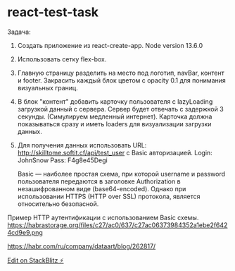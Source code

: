 # react-test-task
Задача:
1. Создать приложение из react-create-app. Node version 13.6.0
2. Использовать сетку flex-box.
3. Главную страницу разделить на место под логотип, navBar, контент и footer. Закрасить каждый блок цветом с opacity 0.1 для понимания визуальных границ.
4. В блок "контент" добавить карточку пользователя с lazyLoading загрузкой данный с сервера. Сервер будет отвечать с задержкой 3 секунды. 
   (Симулируем медленный интернет). Карточка должна показываться сразу и иметь loaders для визуализации загрузки данных.
5. Для получения данных использовать URL: http://skilltome.softit.cf/api/test_user с Basic авторизацией. 
   Login: JohnSnow  Pass: F4g8e45Degi
   
   
   Basic — наиболее простая схема, при которой username и password пользователя передаются в заголовке Authorization в незашифрованном виде (base64-encoded). Однако при использовании HTTPS (HTTP over SSL) протокола, является относительно безопасной.

Пример HTTP аутентификации с использованием Basic схемы.
https://habrastorage.org/files/c27/ac0/637/c27ac06373984352a1ebe2f6424cd9e9.png

https://habr.com/ru/company/dataart/blog/262817/

[Edit on StackBlitz ⚡️](https://stackblitz.com/edit/react-test-task)
